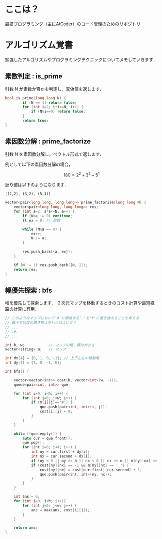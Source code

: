 # ここは？
競技プログラミング（主にAtCoder）のコード管理のためのリポジトリ

# アルゴリズム覚書
勉強したアルゴリズムやプログラミングテクニックについてメモしていきます．

## 素数判定 : is_prime
引数 N が素数か否かを判定し，真偽値を返します．
```cpp
bool is_prime(long long N) {
        if (N == 1) return false;
        for (int i=2; i*i<=N; i++) {
            if (N%i==0) return false;
        }
        return true;
}
```

## 素因数分解 : prime_factorize
引数 N を素因数分解し，ベクトル形式で返します．

例として以下の素因数分解の場合，

```math
180 = 2^2 + 3^2 + 5^1
```
返り値は以下のようになります．
```
[(2,2), (3,2), (5,1)]
```

```cpp
vector<pair<long long, long long>> prime_factorize(long long N) {
    vector<pair<long long, long long>> res;
    for (int a=2; a*a<=N; a++) {
        if (N%a != 0) continue;
        ll ex = 0; // 指数

        while (N%a == 0) {
            ex++;
            N /= a;
        }
        
        res.push_back({a, ex});
    }

    if (N != 1) res.push_back({N, 1});
    return res;    
}
```

## 幅優先探索 : bfs
幅を優先して探索します．
２次元マップを移動するときのコスト計算や最短経路の計算に有用．
```cpp
// このようなマップにおいて'#'に隣接する'.'を'#'に置き換えることを考える
// 最小で何度の置き換えを行えばよいか？
// ... 
// .#. 
// ...

int h, w;           // マップの縦，横の大きさ
vector<string> m;   // マップ

int dx[4] = {0, 1, 0, -1}; // 上下左右の移動用
int dy[4] = {1, 0, -1, 0};

int bfs() {

    vector<vector<int>> cost(h, vector<int>(w, -1));
    queue<pair<int, int>> que;

    for (int i=0; i<h; i++) {
        for (int j=0; j<w; j++) {
            if (m[i][j]=='#') {
                que.push(pair<int, int>(i, j));
                cost[i][j] = 0;
            }
        }
    }

    while (!que.empty()) {
        auto cur = que.front();
        que.pop();
        for (int i=0; i<4; i++) {
            int ny = cur.first + dy[i];
            int nx = cur.second + dx[i];
            if (ny < 0 || ny >= h || nx < 0 || nx >= w || m[ny][nx] == '#') continue;
            if (cost[ny][nx] == -1 && m[ny][nx] == '.') {
                cost[ny][nx] = cost[cur.first][cur.second] + 1;
                que.push(pair<int, int>(ny, nx));
            }
        }
    }

    int ans = 0;
    for (int i=0; i<h; i++){
        for (int j=0; j<w; j++) {
            ans = max(ans, cost[i][j]);
        }
    }

    return ans;
}
```
